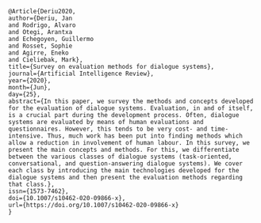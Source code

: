 ﻿```
@Article{Deriu2020,
author={Deriu, Jan
and Rodrigo, Alvaro
and Otegi, Arantxa
and Echegoyen, Guillermo
and Rosset, Sophie
and Agirre, Eneko
and Cieliebak, Mark},
title={Survey on evaluation methods for dialogue systems},
journal={Artificial Intelligence Review},
year={2020},
month={Jun},
day={25},
abstract={In this paper, we survey the methods and concepts developed for the evaluation of dialogue systems. Evaluation, in and of itself, is a crucial part during the development process. Often, dialogue systems are evaluated by means of human evaluations and questionnaires. However, this tends to be very cost- and time-intensive. Thus, much work has been put into finding methods which allow a reduction in involvement of human labour. In this survey, we present the main concepts and methods. For this, we differentiate between the various classes of dialogue systems (task-oriented, conversational, and question-answering dialogue systems). We cover each class by introducing the main technologies developed for the dialogue systems and then present the evaluation methods regarding that class.},
issn={1573-7462},
doi={10.1007/s10462-020-09866-x},
url={https://doi.org/10.1007/s10462-020-09866-x}
}
```